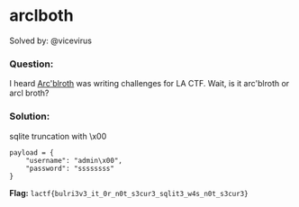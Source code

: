 # arclboth

Solved by: @vicevirus
### Question:
I heard [Arc'blroth](https://bulr.boo/) was writing challenges for LA CTF. Wait, is it arc'blroth or arcl broth?
### Solution:
sqlite truncation with \x00
```sqlite
payload = {
    "username": "admin\x00",
    "password": "ssssssss"
}
```

**Flag:** `lactf{bulri3v3_it_0r_n0t_s3cur3_sqlit3_w4s_n0t_s3cur3}`

